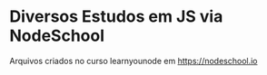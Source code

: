 # Diversos Estudos em JS via NodeSchool
Arquivos criados no curso learnyounode em https://nodeschool.io
